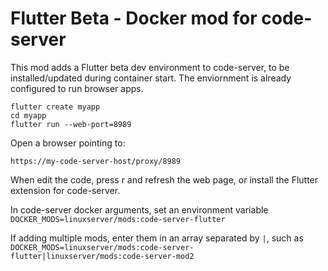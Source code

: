 # Flutter Beta - Docker mod for code-server

This mod adds a Flutter beta dev environment to code-server, to be installed/updated during container start. The enviornment is already configured to run browser apps.

```
flutter create myapp
cd myapp
flutter run --web-port=8989 
```

Open a browser pointing to:

```
https://my-code-server-host/proxy/8989
```

When edit the code, press r and refresh the web page, or install the Flutter extension for code-server.

In code-server docker arguments, set an environment variable `DOCKER_MODS=linuxserver/mods:code-server-flutter`

If adding multiple mods, enter them in an array separated by `|`, such as `DOCKER_MODS=linuxserver/mods:code-server-flutter|linuxserver/mods:code-server-mod2`